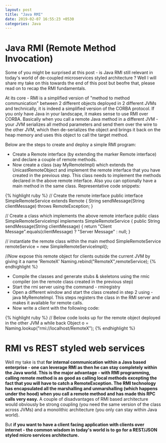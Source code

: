```yaml
---
layout: post
title: "Java RMI"
date: 2019-02-07 16:55:23 +0530
categories: Java
---
```


# Java RMI (Remote Method Invocation)
Some of you might be surprised at this post - is Java RMI still relevant in today's world of de-coupled microservices styled architecture ? Well I will share my take on this towards the end of this post but beofre that, please read on to recap the RMI fundamentals.

At its core - RMI is a simplified version of "method to method communication" between 2 different objects deployed in 2 different JVMs and technically, it is indeed a simplified version of the CORBA protocol. If you only have Java in your landscape, it makes sense to use RMI over CORBA. Basically when you call a remote Java method in a different JVM - your JVM serializes all method parameters and send them over the wire to the other JVM, which then de-serializes the object and brings it back on the heap memory and uses this object to call the target method. 

Below are the steps to create and deploy a simple RMI program:
 * Create a Remote interface (by extending the marker Remote interface) and declare a couple of remote methods.
 * Now create a class (say MyRemoteImpl) which extends the UnicastRemoteObject and implement the remote interface that you have created in the previous step. This class needs to implement the methods declared in the above remote interface. Also you can optionally have a main method in the same class. Representative code snippets:
 
 {% highlight ruby %}
 // Create the remote interface
 public interface SimpleRemoteService extends Remote {
    String sendMessage(String clientMessage) throws RemoteException;
}
 
// Create a class which implements the above remote interface
public class SimpleRemoteServiceImpl implements SimpleRemoteService { 
    public String sendMessage(String clientMessage) { 
        return "Client Message".equals(clientMessage) ? "Server Message" : null;
    }
 
// instantiate the remote class within the main method 
SimpleRemoteService remoteService = new SimpleRemoteServiceImpl();

//Now expose this remote object for clients outside the current JVM by giving it a name 'RemoteX'
Naming.rebind("RemoteX",remoteService);
 {% endhighlight %}
 
* Compile the classes and generate stubs & skeletons using the rmic compiler (on the remote class created in the previous step)
* Start the rmi server using the command - rmiregistry
* Open a different window and start the class created in step 2 using - java MyRemoteImpl. This steps registers the class in the RMI server and makes it available for remote calls.
* Now write a client with the following code:

{% highlight ruby %}
// Below code looks up for the remote object deployed in the other JVM a while back
Object o = Naming.lookup("rmi://localhost/RemoteX");
{% endhighlight %}


# RMI vs REST styled web services

Well my take is that **for internal communication within a Java based enterprise - one can leverage RMI as then he can stay completely within the Java world. This is the major advantage - with RMI programming, calling remote method is as good as calling local methods excepting the fact that you will have to catch a RemoteException. The RMI technology has encapsulated all the marshalling and unmarshalling (which happens under the hood) when you call a remote method and has made this RPC calls very easy.**
A couple of disadvantages of RMI based architecture would obviously be strong coupling (you need the same version of the class across JVMs) and a monolithic architecture (you only can stay within Java world). 

But **if you want to have a client facing application with clients over internet - the common wisdom in today's world is to go for a REST/JSON styled micro services architecture.**
